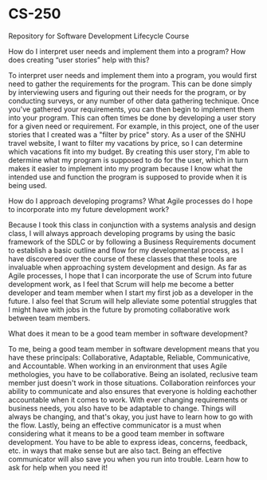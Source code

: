 # CS-250
Repository for Software Development Lifecycle Course

How do I interpret user needs and implement them into a program? How does creating “user stories” help with this?

To interpret user needs and implement them into a program, you would first need to gather the requirements for the program. This can be done simply by interviewing users and figuring out their needs for the program, or by conducting surveys, or any number of other data gathering technique.
Once you've gathered your requirements, you can then begin to implement them into your program. This can often times be done by developing a user story for a given need or requirement. For example, in this project, one of the user stories that I created was a "filter by price" story.
As a user of the SNHU travel website, I want to filter my vacations by price, so I can determine which vacations fit into my budget. By creating this user story, I'm able to determine what my program is supposed to do for the user, which in turn makes it easier to implement into my program
because I know what the intended use and function the program is supposed to provide when it is being used.

How do I approach developing programs? What Agile processes do I hope to incorporate into my future development work?

Because I took this class in conjunction with a systems analysis and design class, I will always approach developing programs by using the basic framework of the SDLC or by following a Business Requirements document to establish a basic outline and flow for my developmental process,
as I have discovered over the course of these classes that these tools are invaluable when approaching system development and design. As far as Agile processes, I hope that I can incorporate the use of Scrum into future development work, as I feel that Scrum will help me become a 
better developer and team member when I start my first job as a developer in the future. I also feel that Scrum will help alleviate some potential struggles that I might have with jobs in the future by promoting collaborative work between team members. 

What does it mean to be a good team member in software development?

To me, being a good team member in software development means that you have these principals: Collaborative, Adaptable, Reliable, Communicative, and Accountable. When working in an environment that uses Agile methologies, you have to be collaborative. Being an isolated, reclusive team
member just doesn't work in those situations. Collaboration reinforces your ability to communicate and also ensures that everyone is holding eachother accountable when it comes to work. With ever changing requirements or business needs, you also have to be adaptable to change. Things
will always be changing, and that's okay, you just have to learn how to go with the flow. Lastly, being an effective communicator is a must when considering what it means to be a good team member in software development. You have to be able to express ideas, concerns, feedback, etc. in ways
that make sense but are also tact. Being an effective communicator will also save you when you run into trouble. Learn how to ask for help when you need it!
